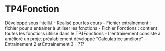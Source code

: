 # TP4Fonction
Développé sous IntelliJ - Réalisé pour les cours - 
Fichier entraînement : fichier pour s'entrainer à utiliser les fonctions - 
Fichier Fonctions : contient toutes les fonctions utilisé dans le TP4Fonctions -
L'entraînement consiste à amélioré un projet préalablement développé "Calculatrice amélioré" -
Entrainement 2 et Entrainement 3 - ???
